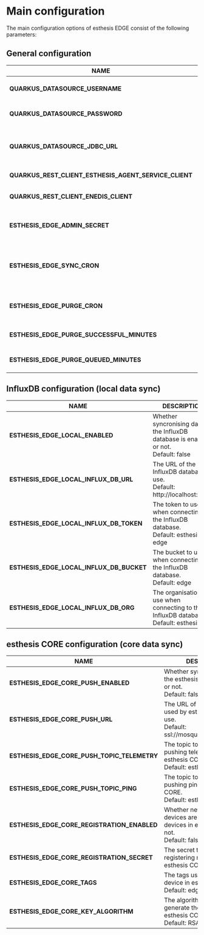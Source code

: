 # Main configuration

The main configuration options of esthesis EDGE consist of the following parameters:

## General configuration

| **NAME**                                              | **DESCRIPTION**                                                                                                                                                        |
|-------------------------------------------------------|------------------------------------------------------------------------------------------------------------------------------------------------------------------------|
| **QUARKUS_DATASOURCE_USERNAME**                       | The username to connect with to the MariaDB database.<br/>Default: esthesis-edge                                                                                       |
| **QUARKUS_DATASOURCE_PASSWORD**                       | The password to connect with to the MariaDB database.<br/>Default: esthesis-edge                                                                                       |
| **QUARKUS_DATASOURCE_JDBC_URL**                       | The JDBC URL of the MariaDB database to use.<br/>Default: jdbc:mariadb://localhost:4306/esthesis-edge                                                                  |
| **QUARKUS_REST_CLIENT_ESTHESIS_AGENT_SERVICE_CLIENT** | The URL of the esthesis Agent Service.<br/>Default: http://localhost:59070                                                                                             | 
| **QUARKUS_REST_CLIENT_ENEDIS_CLIENT**                 | The URL of the Enedis API.<br/>Default: https://ext.prod-sandbox.api.enedis.fr                                                                                         |
| **ESTHESIS_EDGE_ADMIN_SECRET**                        | A secret token to use when calling the admin API.<br/>Default: ca820829-328f-41e0-9207-ef42372f94c3                                                                    |
| **ESTHESIS_EDGE_SYNC_CRON**                           | A Quartz-type cron expression, specifying the frequency in which esthesis EDGE tries to syncronise queued data to InfluxDB and esthesis CORE.<br/>Default: 0 0 * * * ? |
| **ESTHESIS_EDGE_PURGE_CRON**                          | A Quartz-type cron expression, specifying the frequency in which data purge is initiated.<br/>Default: 0 0 0 * * ?                                                     |
| **ESTHESIS_EDGE_PURGE_SUCCESSFUL_MINUTES**            | The number of minutes after which successfully synced data is purged.<br/>Default: 60                                                                                  |                                                              
| **ESTHESIS_EDGE_PURGE_QUEUED_MINUTES**                | The number of minutes after which queued data is purged.<br/>Default: 10080 (1 week)                                                                                   |                                                                                                                              

## InfluxDB configuration (local data sync)

| **NAME**                                 | **DESCRIPTION**                                                                          |
|------------------------------------------|------------------------------------------------------------------------------------------|
| **ESTHESIS_EDGE_LOCAL_ENABLED**          | Whether syncronising data to the InfluxDB database is enabled or not.<br/>Default: false |
| **ESTHESIS_EDGE_LOCAL_INFLUX_DB_URL**    | The URL of the InfluxDB database to use.<br/>Default: http://localhost:9086              |
| **ESTHESIS_EDGE_LOCAL_INFLUX_DB_TOKEN**  | The token to use when connecting to the InfluxDB database.<br/>Default: esthesis-edge    |
| **ESTHESIS_EDGE_LOCAL_INFLUX_DB_BUCKET** | The bucket to use when connecting to the InfluxDB database.<br/>Default: edge            |
| **ESTHESIS_EDGE_LOCAL_INFLUX_DB_ORG**    | The organisation to use when connecting to the InfluxDB database.<br/>Default: esthesis  |

## esthesis CORE configuration (core data sync)

| **NAME**                                    | **DESCRIPTION**                                                                                         |
|---------------------------------------------|---------------------------------------------------------------------------------------------------------|
| **ESTHESIS_EDGE_CORE_PUSH_ENABLED**         | Whether syncronising data to the esthesis CORE is enabled or not.<br/>Default: false                    |
| **ESTHESIS_EDGE_CORE_PUSH_URL**             | The URL of the MQTT server used by esthesis CORE to use.<br/>Default: ssl://mosquitto.esthesis:8883     |
| **ESTHESIS_EDGE_CORE_PUSH_TOPIC_TELEMETRY** | The topic to use when pushing telemetry data to esthesis CORE.<br/>Default: esthesis/telemetry          |
| **ESTHESIS_EDGE_CORE_PUSH_TOPIC_PING**      | The topic to use when pushing ping data to esthesis CORE.<br/>Default: esthesis/ping                    |
| **ESTHESIS_EDGE_CORE_REGISTRATION_ENABLED** | Whether new esthesis EDGE devices are registered as devices in esthesis CORE or not.<br/>Default: false |
| **ESTHESIS_EDGE_CORE_REGISTRATION_SECRET**  | The secret token to use when registering new devices in esthesis CORE.                                  |
| **ESTHESIS_EDGE_CORE_TAGS**                 | The tags used to identify the device in esthesis CORE.<br/>Default: edge                                |
| **ESTHESIS_EDGE_CORE_KEY_ALGORITHM**        | The algorithm used to generate the device keys by esthesis CORE.<br/>Default: RSA                       |

